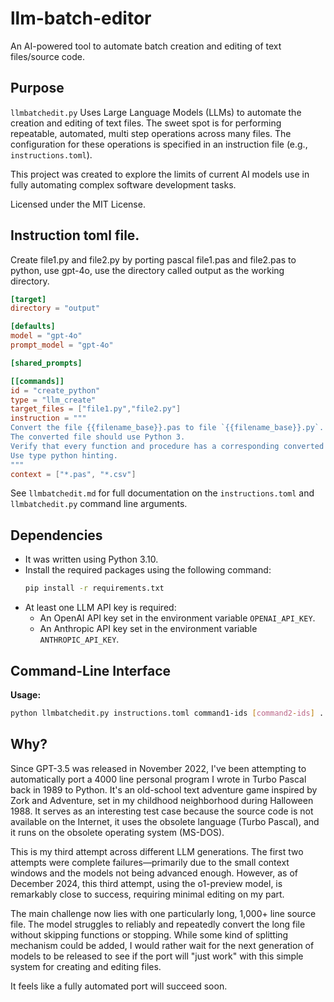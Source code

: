 # llm-batch-editor

An AI-powered tool to automate batch creation and editing of text files/source code.

## Purpose

`llmbatchedit.py` Uses Large Language Models (LLMs) to automate the creation and editing of text files. The sweet spot is for performing repeatable, automated, multi step operations across many files. The configuration for these operations is specified in an instruction file (e.g., `instructions.toml`).

This project was created to explore the limits of current AI models use in fully automating complex software development tasks.

Licensed under the MIT License.

## Instruction toml file.

Create file1.py and file2.py by porting pascal file1.pas and file2.pas to python, use gpt-4o, use the directory called output as the working directory.

```toml
[target]
directory = "output"

[defaults]
model = "gpt-4o"
prompt_model = "gpt-4o" 

[shared_prompts]

[[commands]]
id = "create_python"
type = "llm_create"
target_files = ["file1.py","file2.py"]
instruction = """
Convert the file {{filename_base}}.pas to file `{{filename_base}}.py`.
The converted file should use Python 3.
Verify that every function and procedure has a corresponding converted function.
Use type python hinting.
"""
context = ["*.pas", "*.csv"]
```

See `llmbatchedit.md` for full documentation on the `instructions.toml` and `llmbatchedit.py` command line arguments.

## Dependencies

- It was written using Python 3.10.
- Install the required packages using the following command:
    ```bash
    pip install -r requirements.txt
    ```
- At least one LLM API key is required:
  - An OpenAI API key set in the environment variable `OPENAI_API_KEY`.
  - An Anthropic API key set in the environment variable `ANTHROPIC_API_KEY`.

## Command-Line Interface

**Usage:**
```bash
python llmbatchedit.py instructions.toml command1-ids [command2-ids] ...
```

## Why?

Since GPT-3.5 was released in November 2022, I've been attempting to automatically port a 4000 line personal program I wrote in Turbo Pascal back in 1989 to Python. It's an old-school text adventure game inspired by Zork and Adventure, set in my childhood neighborhood during Halloween 1988. It serves as an interesting test case because the source code is not available on the Internet, it uses the obsolete language (Turbo Pascal), and it runs on the obsolete operating system (MS-DOS).

This is my third attempt across different LLM generations. The first two attempts were complete failures—primarily due to the small context windows and the models not being advanced enough. However, as of December 2024, this third attempt, using the o1-preview model, is remarkably close to success, requiring minimal editing on my part.

The main challenge now lies with one particularly long, 1,000+ line source file. The model struggles to reliably and repeatedly convert the long file without skipping functions or stopping. While some kind of splitting mechanism could be added, I would rather wait for the next generation of models to be released to see if the port will "just work" with this simple system for creating and editing files. 

It feels like a fully automated port will succeed soon.
